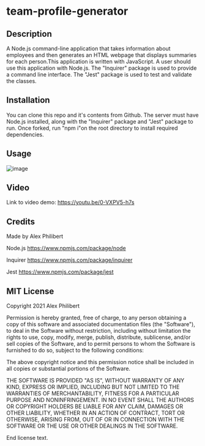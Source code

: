 # team-profile-generator

## Description

A Node.js command-line application that takes information about employees and then generates an HTML webpage that displays summaries for each person.This application is written with JavaScript. A user should use this application with Node.js. The "Inquirer" package is used to provide a command line interface. The "Jest" package is used to test and validate the classes. 

## Installation

You can clone this repo and it's contents from Github. The server must have Node.js installed, along with the "Inquirer" package and "Jest" package to run. Once forked, run "npm i"on the root directory to install required dependencies.

## Usage
![image](https://user-images.githubusercontent.com/60405505/123864713-12468580-d8f9-11eb-84d6-4e7f94716727.png)

## Video
Link to video demo: https://youtu.be/0-VXPV5-h7s






## Credits

Made by Alex Philibert

Node.js https://www.npmjs.com/package/node

Inquirer https://www.npmjs.com/package/inquirer

Jest https://www.npmjs.com/package/jest



## MIT License
Copyright 2021 Alex Philibert

Permission is hereby granted, free of charge, to any person obtaining a copy of this software and associated documentation files (the "Software"), to deal in the Software without restriction, including without limitation the rights to use, copy, modify, merge, publish, distribute, sublicense, and/or sell copies of the Software, and to permit persons to whom the Software is furnished to do so, subject to the following conditions:

The above copyright notice and this permission notice shall be included in all copies or substantial portions of the Software.

THE SOFTWARE IS PROVIDED "AS IS", WITHOUT WARRANTY OF ANY KIND, EXPRESS OR IMPLIED, INCLUDING BUT NOT LIMITED TO THE WARRANTIES OF MERCHANTABILITY, FITNESS FOR A PARTICULAR PURPOSE AND NONINFRINGEMENT. IN NO EVENT SHALL THE AUTHORS OR COPYRIGHT HOLDERS BE LIABLE FOR ANY CLAIM, DAMAGES OR OTHER LIABILITY, WHETHER IN AN ACTION OF CONTRACT, TORT OR OTHERWISE, ARISING FROM, OUT OF OR IN CONNECTION WITH THE SOFTWARE OR THE USE OR OTHER DEALINGS IN THE SOFTWARE.

End license text.
